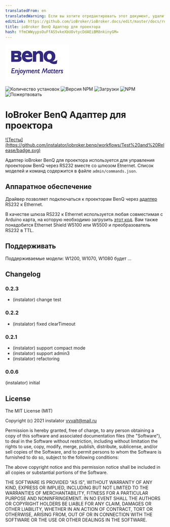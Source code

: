 ```yaml
---
translatedFrom: en
translatedWarning: Если вы хотите отредактировать этот документ, удалите поле «translationFrom», в противном случае этот документ будет снова автоматически переведен
editLink: https://github.com/ioBroker/ioBroker.docs/edit/master/docs/ru/adapterref/iobroker.benq/README.md
title: ioBroker BenQ Адаптер для проектора
hash: YfmCWWyypsOuFfAS5vkeXbUOvtycDdAEiBM8nkinyGM=
---
```

![Логотип](../../../en/adapterref/iobroker.benq/admin/benq-logo.png)

![Количество установок](http://iobroker.live/badges/benq-stable.svg)
![Версия NPM](http://img.shields.io/npm/v/iobroker.benq.svg)
![Загрузки](https://img.shields.io/npm/dm/iobroker.benq.svg)
![NPM](https://nodei.co/npm/iobroker.benq.png?downloads=true)
![Пожертвовать](https://img.shields.io/badge/Donate-PayPal-green.svg)

# IoBroker BenQ Адаптер для проектора
[![Тесты] (https://github.com/instalator/iobroker.benq/workflows/Test%20and%20Release/badge.svg)](https://github.com/instalator/ioBroker.benq/actions/)

Адаптер ioBroker BenQ для проектора используется для управления проектором BenQ через RS232 вместе со шлюзом Etnernet.
Список моделей и команд содержится в файле `admin/commands.json`.

## Аппаратное обеспечение
Драйвер позволяет подключаться к проекторам BenQ через [адаптер](http://blog.instalator.ru/archives/744) RS232 к Ethernet.

В качестве шлюза RS232 к Ethernet используется любая совместимая с Arduino карта, на которую необходимо загрузить [этот код](https://github.com/stepansnigirev/ArduinoSerialToEthernet).
Вам также понадобится Ethernet Shield W5100 или W5500 и преобразователь RS232 в TTL.

## Поддерживать
Поддерживаемые модели: W1200, W1070, W1080 будет ...

## Changelog

### 0.2.3
 * (instalator) change test

### 0.2.2
 * (instalator) fixed clearTimeout

### 0.2.1
 * (instalator) support compact mode
 * (instalator) support admin3
 * (instalator) refactoring

### 0.0.6
  (instalator) initial

## License
The MIT License (MIT)

Copyright (c) 2021 instalator <vvvalt@mail.ru>

Permission is hereby granted, free of charge, to any person obtaining a copy
of this software and associated documentation files (the "Software"), to deal
in the Software without restriction, including without limitation the rights
to use, copy, modify, merge, publish, distribute, sublicense, and/or sell
copies of the Software, and to permit persons to whom the Software is
furnished to do so, subject to the following conditions:

The above copyright notice and this permission notice shall be included in all
copies or substantial portions of the Software.

THE SOFTWARE IS PROVIDED "AS IS", WITHOUT WARRANTY OF ANY KIND, EXPRESS OR
IMPLIED, INCLUDING BUT NOT LIMITED TO THE WARRANTIES OF MERCHANTABILITY,
FITNESS FOR A PARTICULAR PURPOSE AND NONINFRINGEMENT. IN NO EVENT SHALL THE
AUTHORS OR COPYRIGHT HOLDERS BE LIABLE FOR ANY CLAIM, DAMAGES OR OTHER
LIABILITY, WHETHER IN AN ACTION OF CONTRACT, TORT OR OTHERWISE, ARISING FROM,
OUT OF OR IN CONNECTION WITH THE SOFTWARE OR THE USE OR OTHER DEALINGS IN THE
SOFTWARE.